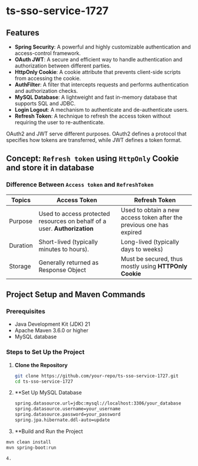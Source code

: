 # ts-sso-service-1727

## Features

- **Spring Security**: A powerful and highly customizable authentication and access-control framework.
- **OAuth JWT**: A secure and efficient way to handle authentication and authorization between different parties.
- **HttpOnly Cookie**: A cookie attribute that prevents client-side scripts from accessing the cookie.
- **AuthFilter**: A filter that intercepts requests and performs authentication and authorization checks.
- **MySQL Database**: A lightweight and fast in-memory database that supports SQL and JDBC.
- **Login Logout**: A mechanism to authenticate and de-authenticate users.
- **Refresh Token**: A technique to refresh the access token without requiring the user to re-authenticate.

OAuth2 and JWT serve different purposes. OAuth2 defines a protocol that specifies how tokens are transferred, while JWT defines a token format.

## Concept: `Refresh token` using `HttpOnly` Cookie and store it in database

### Difference Between `Access token` and `RefreshToken`

| Topics   | Access Token                                                              | Refresh Token                                                        |
|----------|---------------------------------------------------------------------------|----------------------------------------------------------------------|
| Purpose  | Used to access protected resources on behalf of a user. **Authorization** | Used to obtain a new access token after the previous one has expired |
| Duration | Short-lived (typically minutes to hours).                                 | Long-lived (typically days to weeks)                                 |
| Storage  | Generally returned as Response Object                                     | Must be secured, thus mostly using **HTTPOnly Cookie**               |

## Project Setup and Maven Commands

### Prerequisites

- Java Development Kit (JDK) 21
- Apache Maven 3.6.0 or higher
- MySQL database

### Steps to Set Up the Project

1. **Clone the Repository**

   ```sh
   git clone https://github.com/your-repo/ts-sso-service-1727.git
   cd ts-sso-service-1727
   
2. **Set Up MySQL Database

   ```sh
   spring.datasource.url=jdbc:mysql://localhost:3306/your_database
   spring.datasource.username=your_username
   spring.datasource.password=your_password
   spring.jpa.hibernate.ddl-auto=update

3.  **Build and Run the Project

   ```sh
   mvn clean install
   mvn spring-boot:run

4. 
